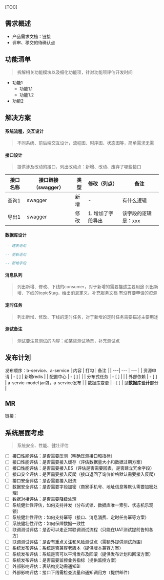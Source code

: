 [TOC]

## 需求概述
- 产品需求文档：链接
- 评审、移交的待确认点
  
## 功能清单
> 拆解相关功能模块以及细化功能项，针对功能项评估开发时间

- 功能1
  - 功能1.1
  - 功能1.2
- 功能2

## 解决方案
#### 系统流程，交互设计
> 不同系统、前后端交互设计，流程图、时序图、状态图等，简单需求无需

#### 接口设计
> 提供涉及改动的接口，列出改动点：新增、改动、废弃了哪些接口

|接口名称|接口链接（swagger）|类型|修改（列点）|备注|
|--- | --- | --- | --- |---|
|查询1|swagger|新增|-|有什么逻辑|
|导出1|swagger|修改|1. 增加了字段导出|该字段的逻辑是：xxx|

#### 数据库设计
```sql
-- 建表语句

-- 更新语句

-- 新增字段
```

#### 消息队列
> 列出新增、修改、下线的consumer，对于新增的需要描述主要用途
> 列出新增、下线的topic&tag，给出消息定义，补充服务文档
> 有没有要申请的资源

#### 定时任务
> 列出新增、修改、下线的定时任务，对于新增的定时任务需要描述主要用途

#### 测试备注
> 测试要注意测试的内容：如某些测试场景，补充测试点

## 发布计划
发布顺序：b-service、a-service
| 内容 | 打勾 | 备注 |
| ---| --- | --- |
| 资源申请 | - [ ] | 新增redis |
| 配置中心 | - [ ]  |  |
| 分布式任务 | - [ ] | |
| 外部依赖 | - [ ] | a-servic-model jar包，a-service发布 |
| 数据库变更 | - [ ] | 见**数据库设计**部分 |

## MR
链接：

## 系统层面考虑
> 系统安全、性能、健壮评估

- [ ] 接口性能评估：是否需要压测（明确压测接口和指标）
- [ ] 接口性能评估：是否需要接入缓存（评估数据量大小和数据过期方案）
- [ ] 接口性能评估：是否需要接入ES（评估是否需要回表，是否建立冗余字段）
- [ ] 接口安全评估：是否需要接入反爬（接口返回了询价价格默认需要接入反爬）
- [ ] 接口安全评估：是否需要接入限流
- [ ] 数据安全评估：是否需要字段加密（商家手机号、地址信息等默认需要加密处理）
- [ ] 数据对接评估：是否需要降级处理
- [ ] 系统健壮性评估，如何支持并发（分布式锁、数据库唯一索引、状态机乐观锁）
- [ ] 系统健壮性评估：如何支持幂等（接口、消息消费、定时任务幂等方案）
- [ ] 系统健壮性评估：如何保障数据一致性
- [ ] 联调测试评估：是否可以走正常联调测试流程（只能在UAT测试提前告知各方）
- [ ] 联调测试评估：是否有重点关注和风险测试点（需额外提供测试范围）
- [ ] 系统发布评估：系统是否兼容老版本（提供版本兼容方案）
- [ ] 系统发布评估：系统是否可以平滑发布及回滚（提供发布计划和回滚方案）
- [ ] 系统发布评估：是否需要监控业务指标（提供监控方案）
- [ ] 外部影响评估：表结构变动需通知BI
- [ ] 外部影响评估：接口下线需检查流量和通知调用方（提供邮件）